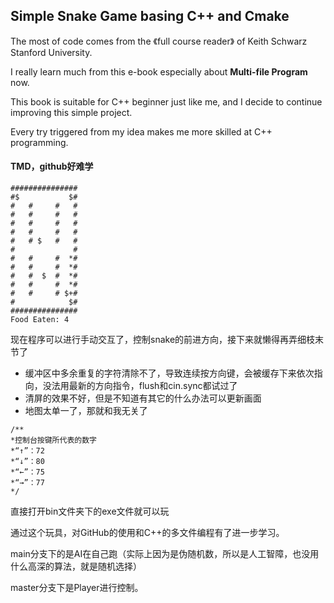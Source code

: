 ## Simple Snake Game basing C++ and Cmake

The most of code comes from the 《full course reader》 of Keith Schwarz Stanford University.

I really learn much from this e-book especially about **Multi-file Program** now.

This book is suitable for C++ beginner just like me, and I decide to continue improving this simple project.

Every try triggered from my idea makes me more  skilled at C++ programming.



#### TMD，github好难学



```
###############
#$           $#
#   #     #   #
#   #     #   #
#   #     #   #
#   #     #   #
#   # $   #   #
#             #
#   #     #  *#
#   #     #  *#
#   #  $  #  *#
#   #     #  *#
#   #     # $+#
#            $#
###############
Food Eaten: 4
```



现在程序可以进行手动交互了，控制snake的前进方向，接下来就懒得再弄细枝末节了

* 缓冲区中多余重复的字符清除不了，导致连续按方向键，会被缓存下来依次指向，没法用最新的方向指令，flush和cin.sync都试过了
* 清屏的效果不好，但是不知道有其它的什么办法可以更新画面
* 地图太单一了，那就和我无关了

```
/**
*控制台按键所代表的数字
*“↑”：72
*“↓”：80
*“←”：75
*“→”：77
*/
```



直接打开bin文件夹下的exe文件就可以玩



通过这个玩具，对GitHub的使用和C++的多文件编程有了进一步学习。



main分支下的是AI在自己跑（实际上因为是伪随机数，所以是人工智障，也没用什么高深的算法，就是随机选择）

master分支下是Player进行控制。